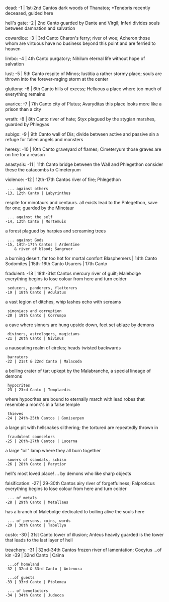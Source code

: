 dead: -1 | 1st-2nd Cantos
	dark woods of Thanatos; *Tenebris
   recently deceased, guided here

hell's gate: -2 | 2nd Canto
	guarded by Dante and Virgil; Inferi
   divides souls between damnation and salvation

cowardice: -3 | 3rd Canto
	 Charon's ferry; river of woe; Acheron
   those whom are virtuous have no business beyond this point and are ferried to heaven

limbo: -4 | 4th Canto
	purgatory; Nihilum
   eternal life without hope of salvation

lust: -5 | 5th Canto
	respite of Minos; Iustitia
   a rather stormy place; souls are thrown into the forever-raging storm at the center

gluttony: -6 | 6th Canto
	hills of excess; Helluous
   a place where too much of everything remains

avarice: -7 | 7th Canto
	city of Plutus; Avaryditas
   this place looks more like a prison than a city

wrath: -8 | 8th Canto
	river of hate; Styx
   plagued by the stygian marshes, guarded by Phlegyas

subigo: -9 | 9th Canto
	wall of Dis; divide between active and passive sin
   a refuge for fallen angels and monsters

heresy: -10 | 10th Canto
	graveyard of flames; Cimeteryum
   those graves are on fire for a reason

anastysis: -11 | 11th Canto
	bridge between the Wall and Phlegethon
   consider these the catacombs to Cimeteryum

violence: -12 | 12th-17th Cantos
	river of fire; Phlegethon

     ... against others
	-13, 12th Canto | Labyrinthus
   respite for minotaurs and centaurs. all exists lead to the Phlegethon, save for one; guarded by the Minotaur

     ... against the self
	-14, 13th Canto | Mortemuis
   a forest plagued by harpies and screaming trees

     ... against Gods
	-15, 14th-17th Cantos | Ardentine
		& river of blood; Sangruor
   a burning desert, far too hot for mortal comfort
	   Blasphemers | 14th Canto
	   Sodomites | 15th-16th Canto
	   Usurers | 17th Canto

fradulent: -18 | 18th-31st Cantos
	mercury river of guilt; Malebolge
   everything begins to lose colour from here and turn colder

     seducers, panderers, flatterers
	-19 | 18th Canto | Adulatus
   a vast legion of ditches, whip lashes echo with screams

     simoniacs and corruption
	-20 | 19th Canto | Corrumpo
   a cave where sinners are hung upside down, feet set ablaze by demons

     diviners, astrologers, magicians
	-21 | 20th Canto | Nivinus
   a nauseating realm of circles; heads twisted backwards

     barrators
	-22 | 21st & 22nd Canto | Malacoda
   a boiling crater of tar; upkept by the Malabranche, a special lineage of demons

     hypocrites
	-23 | 23rd Canto | Templaedis
   where hypocrites are bound to eternally march with lead robes that resemble a monk's in a false temple

     thieves
	-24 | 24th-25th Cantos | Goniserpen
   a large pit with hellsnakes slithering; the tortured are repeatedly thrown in

     fraudulent counselors
	-25 | 26th-27th Cantos | Lucerna
   a large "oil" lamp where they all burn together

     sowers of scandals, schism
	-26 | 28th Canto | Parytior
   hell's most loved place! ... by demons who like sharp objects

falsification: -27 | 29-30th Cantos
	airy river of forgetfulness; Falproticus
   everything begins to lose colour from here and turn colder

     ... of metals
	-28 | 29th Canto | Metallaes
   has a branch of Malebolge dedicated to boiling alive the souls here

     ... of persons, coins, words
	-29 | 30th Canto | Tabellya

custo: -30 | 31st Canto
	tower of illusion; Anteus
   heavily guarded is the tower that leads to the last layer of hell




treachery: -31 | 32nd-34th Cantos
	frozen river of lamentation; Cocytus
     ...of kin
	-39 | 32nd Canto | Caïna

     ...of homeland
	-32 | 32nd & 33rd Canto | Antenora

     ...of guests
	-33 | 33rd Canto | Ptolomea

     ... of benefactors
	-34 | 34th Canto | Judecca